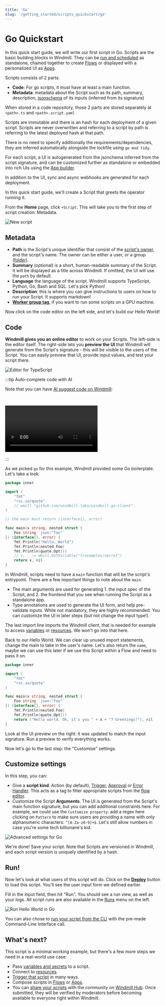 ```yaml
---
title: 'Go'
slug: '/getting_started/scripts_quickstart/go'
---
```


# Go Quickstart

In this quick start guide, we will write our first script in Go.
Scripts are the basic building blocks in Windmill. They can be [run and scheduled](../../8_trigger_scripts/index.md) as standalone, chained together to create [Flows][flows] or displayed with a personalized UI as [Apps](../../7_apps_quickstart/index.md).

Scripts consists of 2 parts:

- **Code**: For go scripts, it must have at least a main function.
- **Metadata**: metadata about the Script such as its path, summary, description, [jsonschema](../../../reference/index.md#json-schema) of its inputs (inferred from its signature)

When stored in a code repository, those 2 parts are stored separately at `<path>.ts` and `<path>.script.yaml`

Scripts are immutable and there is an hash for each deployment of a given script. Scripts are never overwritten and referring to a script by path is referring to the latest deployed hash at that path.

There is no need to specify additionally the requirements/dependencies, they are inferred automatically alongside the lockfile using `go mod tidy`.

For each script, a UI is autogenerated from the jsonchema inferred from the script signature, and can be customized further as standalone or embedded into rich UIs using the [App builder](../../7_apps_quickstart/index.md).

In addition to the UI, sync and async webhooks are generated for each deployment.

In this quick start guide, we'll create a Script that greets the operator running it.

From the **Home** page, click `+Script`. This will take you to the
first step of script creation: Metadata.

![New script](./create_script_go.png)

## Metadata

- **Path** is the Script's unique identifier that consist of the
  [script's owner](../../../reference/index.md#owner), and the script's name.
  The owner can be either a user, or a group ([folder](../../../core_concepts/8_groups_and_folders/index.md#folders)).
- **Summary** (optional) is a short, human-readable summary of the Script. It
  will be displayed as a title across Windmill. If omitted, the UI will use the `path` by
  default.
- **Language** the language of the script. Windmill supports TypeScript, Python,
  Go, Bash and SQL. Let's pick Python!
- **Description**: this is where you can give instructions
  to users on how to run your Script. It supports markdown!
- **[Worker group tag](../../../core_concepts/9_worker_groups/index.md)**, if you want to run some scripts on a GPU machine.

Now click on the code editor on the left side, and let's build our Hello World!

## Code

**Windmill gives you an online editor** to work on your Scripts. The left-side is
the editor itself. The right-side lets you **preview the UI** that Windmill will
generate from the Script's signature - this will be visible to the users of the
Script. You can easily preview that UI, provide input values, and test your
script there.

![Editor for TypeScript](./editor_go.png)

:::tip Auto-complete code with AI

Note that you can have [AI suggest code on Windmill](../../../misc/11_code_autocompletion/index.md):

<br/>

<video
    className="border-2 rounded-xl object-cover w-full h-full"
    controls
    id="main-video"
    src="/videos/codeium_example.mp4"
/>

:::

As we picked `go` for this example, Windmill provided some Go
boilerplate. Let's take a look:

```go
package inner

import (
	"fmt"
	"rsc.io/quote"
	// wmill "github.com/windmill-labs/windmill-go-client"
)

// the main must return (interface{}, error)

func main(x string, nested struct {
	Foo string `json:"foo"`
}) (interface{}, error) {
	fmt.Println("Hello, World")
	fmt.Println(nested.Foo)
	fmt.Println(quote.Opt())
	// v, _ := wmill.GetVariable("f/examples/secret")
	return x, nil
}

```

In Windmill, scripts need to have a `main` function that will be the script's
entrypoint. There are a few important things to note about the `main`.

- The main arguments are used for generating 1. the input spec of the Script, and 2.
  the frontend that you see when running the Script as a standalone app.
- Type annotations are used to generate the UI form, and help pre-validate
  inputs. While not mandatory, they are highly recommended. You can customize
  the UI in later steps (but not change the input type!).

The last import line imports the Windmill
client, that is needed for example to access
[variables](../../../core_concepts/2_variables_and_secrets/index.md) or
[resources](../../../core_concepts/3_resources_and_types/index.md). We won't go
into that here.

Back to our Hello World. We can clear up unused import statements, change the
main to take in the user's name. Let's also return the `name`, maybe we can use
this later if we use this Script within a Flow and need to pass it on.

```go
package inner

import (
	"fmt"
	"rsc.io/quote"
)

func main(x string, nested struct {
	Foo string `json:"foo"`
}) (interface{}, error) {
	fmt.Println(nested.Foo)
	fmt.Println(quote.Opt())
	return ("Hello world. Oh, it's you " + x + "? Greetings!"), nil
}
```

Look at the UI preview on the right: it was updated to match the input
signature. Run a preview to verify everything works.

Now let's go to the last step: the "Customise" settings.

## Customize settings

In this step, you can:

- Give a **script kind**: Action (by default), [Trigger](../../../flows/10_flow_trigger.md), [Approval](../../../flows/11_flow_approval.md) or [Error Handler](../../../flows/7_flow_error_handler.md). This acts as a tag to filter appropriate scripts from the [flow editor](../../6_flows_quickstart/index.md).
- Customize the Script **Arguments**. The UI is generated from the Script's main function signature, but you can add additional constraints here. For example, we could use the `Customize property`: add a regex here clicking on `Pattern` to make sure users are providing a name with only alphanumeric characters: `^[A-Za-z0-9]+$`. Let's still allow numbers in case you're some tech billionaire's kid.

![Advanced settings for Go](./customize_go.png)

We're done! Save your script. Note that Scripts are versioned in Windmill, and
each script version is uniquely identified by a hash.

## Run!

Now let's look at what users of this script will do. Click on the **[Deploy](../../../core_concepts/0_draft_and_deploy/index.md)** button
to load this script. You'll see the user input form we defined earlier.

Fill in the input field, then hit "Run". You should see a run view, as well as
your logs. All script runs are also available in the [Runs][app-runs] menu on
the left.

![Run Hello World in Go](./run_go.png)

You can also chose to [run your script from the CLI](../../../advanced/3_cli/index.md) with the pre-made Command-Line Interface call.

## What's next?

This script is a minimal working example, but there's a few more steps we need
in a real-world use case:

- Pass
  [variables and secrets](../../../core_concepts/2_variables_and_secrets/index.md)
  to a script.
- Connect to [resources](../../../core_concepts/3_resources_and_types/index.md).
- [Trigger that script](../../8_trigger_scripts/index.md) in many ways.
- Compose scripts in [Flows][flows] or [Apps](../../7_apps_quickstart/index.md).
- You can [share your scripts](../../../misc/1_share_on_hub/index.md) with the community on [Windmill Hub][wm-hub]. Once
  submitted, they will be verified by moderators before becoming available to
  everyone right within Windmill.

<!-- Resources -->

[flows]: ../../../getting_started/6_flows_quickstart/index.md
[app-runs]: https://app.windmill.dev/runs
[app-scripts]: https://app.windmill.dev/scripts
[wm-hub]: https://hub.windmill.dev
